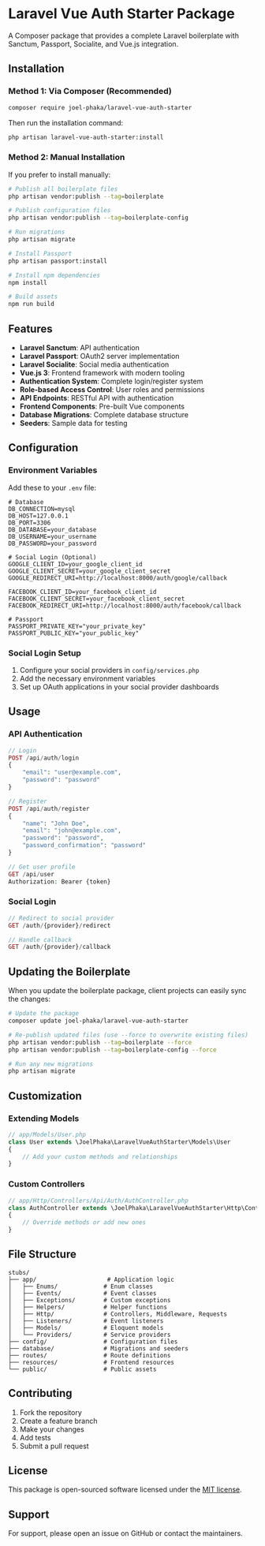 # Laravel Vue Auth Starter Package

A Composer package that provides a complete Laravel boilerplate with Sanctum, Passport, Socialite, and Vue.js integration.

## Installation

### Method 1: Via Composer (Recommended)

```bash
composer require joel-phaka/laravel-vue-auth-starter
```

Then run the installation command:

```bash
php artisan laravel-vue-auth-starter:install
```

### Method 2: Manual Installation

If you prefer to install manually:

```bash
# Publish all boilerplate files
php artisan vendor:publish --tag=boilerplate

# Publish configuration files
php artisan vendor:publish --tag=boilerplate-config

# Run migrations
php artisan migrate

# Install Passport
php artisan passport:install

# Install npm dependencies
npm install

# Build assets
npm run build
```

## Features

- **Laravel Sanctum**: API authentication
- **Laravel Passport**: OAuth2 server implementation
- **Laravel Socialite**: Social media authentication
- **Vue.js 3**: Frontend framework with modern tooling
- **Authentication System**: Complete login/register system
- **Role-based Access Control**: User roles and permissions
- **API Endpoints**: RESTful API with authentication
- **Frontend Components**: Pre-built Vue components
- **Database Migrations**: Complete database structure
- **Seeders**: Sample data for testing

## Configuration

### Environment Variables

Add these to your `.env` file:

```env
# Database
DB_CONNECTION=mysql
DB_HOST=127.0.0.1
DB_PORT=3306
DB_DATABASE=your_database
DB_USERNAME=your_username
DB_PASSWORD=your_password

# Social Login (Optional)
GOOGLE_CLIENT_ID=your_google_client_id
GOOGLE_CLIENT_SECRET=your_google_client_secret
GOOGLE_REDIRECT_URI=http://localhost:8000/auth/google/callback

FACEBOOK_CLIENT_ID=your_facebook_client_id
FACEBOOK_CLIENT_SECRET=your_facebook_client_secret
FACEBOOK_REDIRECT_URI=http://localhost:8000/auth/facebook/callback

# Passport
PASSPORT_PRIVATE_KEY="your_private_key"
PASSPORT_PUBLIC_KEY="your_public_key"
```

### Social Login Setup

1. Configure your social providers in `config/services.php`
2. Add the necessary environment variables
3. Set up OAuth applications in your social provider dashboards

## Usage

### API Authentication

```php
// Login
POST /api/auth/login
{
    "email": "user@example.com",
    "password": "password"
}

// Register
POST /api/auth/register
{
    "name": "John Doe",
    "email": "john@example.com",
    "password": "password",
    "password_confirmation": "password"
}

// Get user profile
GET /api/user
Authorization: Bearer {token}
```

### Social Login

```php
// Redirect to social provider
GET /auth/{provider}/redirect

// Handle callback
GET /auth/{provider}/callback
```

## Updating the Boilerplate

When you update the boilerplate package, client projects can easily sync the changes:

```bash
# Update the package
composer update joel-phaka/laravel-vue-auth-starter

# Re-publish updated files (use --force to overwrite existing files)
php artisan vendor:publish --tag=boilerplate --force
php artisan vendor:publish --tag=boilerplate-config --force

# Run any new migrations
php artisan migrate
```

## Customization

### Extending Models

```php
// app/Models/User.php
class User extends \JoelPhaka\LaravelVueAuthStarter\Models\User
{
    // Add your custom methods and relationships
}
```

### Custom Controllers

```php
// app/Http/Controllers/Api/Auth/AuthController.php
class AuthController extends \JoelPhaka\LaravelVueAuthStarter\Http\Controllers\Api\Auth\AuthController
{
    // Override methods or add new ones
}
```

## File Structure

```
stubs/
├── app/                    # Application logic
│   ├── Enums/             # Enum classes
│   ├── Events/            # Event classes
│   ├── Exceptions/        # Custom exceptions
│   ├── Helpers/           # Helper functions
│   ├── Http/              # Controllers, Middleware, Requests
│   ├── Listeners/         # Event listeners
│   ├── Models/            # Eloquent models
│   └── Providers/         # Service providers
├── config/                # Configuration files
├── database/              # Migrations and seeders
├── routes/                # Route definitions
├── resources/             # Frontend resources
└── public/                # Public assets
```

## Contributing

1. Fork the repository
2. Create a feature branch
3. Make your changes
4. Add tests
5. Submit a pull request

## License

This package is open-sourced software licensed under the [MIT license](LICENSE).

## Support

For support, please open an issue on GitHub or contact the maintainers. 
